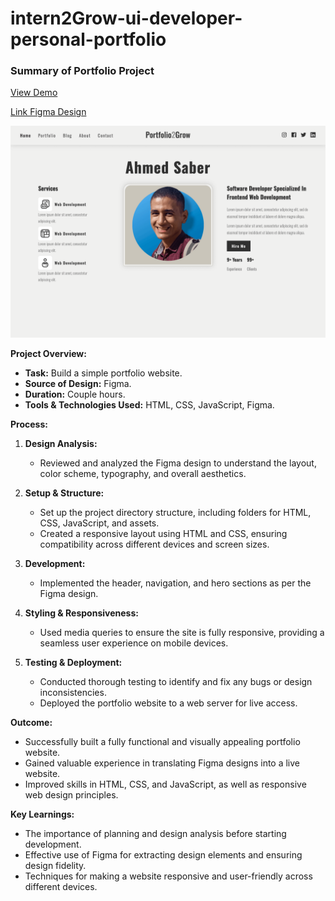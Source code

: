 # intern2Grow-ui-developer-personal-portfolio

### Summary of Portfolio Project

[View Demo](https://github.com/billalben)

[Link Figma Design](https://www.figma.com/design/n2RPnDQSd7yMM8qFh3T1Th/Intern2Grow---UI-Developer---Personal-Portfolio?node-id=1-17&t=S5RDwWTAMhtFF3hH-1)

![Screenshot](./screenshot.png)

**Project Overview:**
- **Task:** Build a simple portfolio website.
- **Source of Design:** Figma.
- **Duration:** Couple hours.
- **Tools & Technologies Used:** HTML, CSS, JavaScript, Figma.

**Process:**
1. **Design Analysis:**
   - Reviewed and analyzed the Figma design to understand the layout, color scheme, typography, and overall aesthetics.

2. **Setup & Structure:**
   - Set up the project directory structure, including folders for HTML, CSS, JavaScript, and assets.
   - Created a responsive layout using HTML and CSS, ensuring compatibility across different devices and screen sizes.

3. **Development:**
   - Implemented the header, navigation, and hero sections as per the Figma design.

4. **Styling & Responsiveness:**
   - Used media queries to ensure the site is fully responsive, providing a seamless user experience on mobile devices.

5. **Testing & Deployment:**
   - Conducted thorough testing to identify and fix any bugs or design inconsistencies.
   - Deployed the portfolio website to a web server for live access.

**Outcome:**
- Successfully built a fully functional and visually appealing portfolio website.
- Gained valuable experience in translating Figma designs into a live website.
- Improved skills in HTML, CSS, and JavaScript, as well as responsive web design principles.

**Key Learnings:**
- The importance of planning and design analysis before starting development.
- Effective use of Figma for extracting design elements and ensuring design fidelity.
- Techniques for making a website responsive and user-friendly across different devices.
